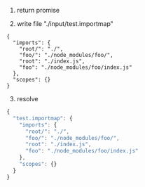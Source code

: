 1. return promise

2. write file "./input/test.importmap"
```importmap
{
  "imports": {
    "root/": "./",
    "foo/": "./node_modules/foo/",
    "root": "./index.js",
    "foo": "./node_modules/foo/index.js"
  },
  "scopes": {}
}
```

3. resolve
```js
{
  "test.importmap": {
    "imports": {
      "root/": "./",
      "foo/": "./node_modules/foo/",
      "root": "./index.js",
      "foo": "./node_modules/foo/index.js"
    },
    "scopes": {}
  }
}
```